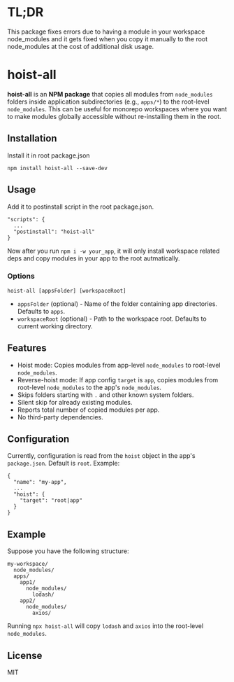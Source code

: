 TL;DR
=========

This package fixes errors due to having a module in your workspace node_modules and it gets fixed when you copy it manually to the root node_modules at the cost of additional disk usage.

hoist-all
=========

**hoist-all** is an **NPM package** that copies all modules from `node_modules` folders inside application subdirectories (e.g., `apps/*`) to the root-level `node_modules`. This can be useful for monorepo workspaces where you want to make modules globally accessible without re-installing them in the root.

Installation
------------

Install it in root package.json

    npm install hoist-all --save-dev


Usage
-----

Add it to postinstall script in the root package.json.

    "scripts": {
      ...
      "postinstall": "hoist-all" 
    }

Now after you run `npm i -w your_app`, it will only install workspace related deps and copy modules in your app to the root autmatically.

### Options

    hoist-all [appsFolder] [workspaceRoot]


*   `appsFolder` (optional) - Name of the folder containing app directories. Defaults to `apps`.
*   `workspaceRoot` (optional) - Path to the workspace root. Defaults to current working directory.

Features
--------

*   Hoist mode: Copies modules from app-level `node_modules` to root-level `node_modules`.
*   Reverse-hoist mode: If app config `target` is `app`, copies modules from root-level `node_modules` to the app's `node_modules`.
*   Skips folders starting with `.` and other known system folders.
*   Silent skip for already existing modules.
*   Reports total number of copied modules per app.
*   No third-party dependencies.

Configuration
-------------

Currently, configuration is read from the `hoist` object in the app's `package.json`. Default is `root`. Example:

    {
      "name": "my-app",
      ...
      "hoist": {
        "target": "root|app"
      }
    }
    

Example
-------

Suppose you have the following structure:

    my-workspace/
      node_modules/
      apps/
        app1/
          node_modules/
            lodash/
        app2/
          node_modules/
            axios/


Running `npx hoist-all` will copy `lodash` and `axios` into the root-level `node_modules`.

License
-------

MIT
